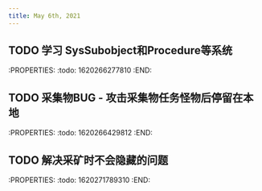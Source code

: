```yaml
---
title: May 6th, 2021
---
```


## TODO 学习 SysSubobject和Procedure等系统
:PROPERTIES:
:todo: 1620266277810
:END:
## TODO 采集物BUG - 攻击采集物任务怪物后停留在本地
:PROPERTIES:
:todo: 1620266429812
:END:
## TODO 解决采矿时不会隐藏的问题
:PROPERTIES:
:todo: 1620271789310
:END:
##
